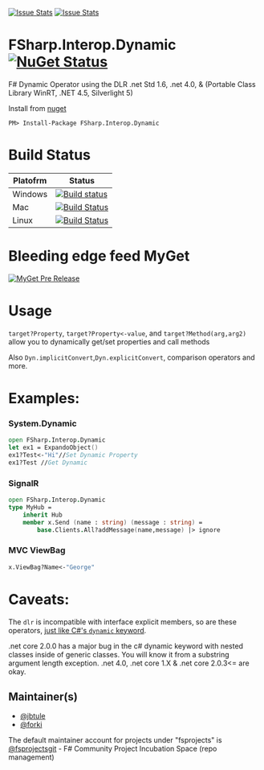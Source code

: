 [![Issue Stats](http://issuestats.com/github/fsprojects/FSharp.Dynamic/badge/issue)](http://issuestats.com/github/fsprojects/FSharp.Interop.Dynamic)
[![Issue Stats](http://issuestats.com/github/fsprojects/FSharp.Dynamic/badge/pr)](http://issuestats.com/github/fsprojects/FSharp.Interop.Dynamic)

# FSharp.Interop.Dynamic [![NuGet Status](http://img.shields.io/nuget/v/FSharp.Interop.Dynamic.svg?style=flat)](https://www.nuget.org/packages/FSharp.Interop.Dynamic/)


F# Dynamic Operator using the DLR .net Std 1.6, .net 4.0, & (Portable Class Library WinRT, .NET 4.5, Silverlight 5)

Install from [nuget](https://nuget.org/packages/FSharp.Interop.Dynamic/)
```
PM> Install-Package FSharp.Interop.Dynamic
```

# Build Status

Platofrm | Status
-------- | ------
Windows | [![Build status](https://ci.appveyor.com/api/projects/status/tbw9put64a0p3j9o/branch/master?svg=true)](https://ci.appveyor.com/project/jbtule/fsharp-dynamic-832/branch/master)
Mac     | [![Build Status](https://travis-matrix-badges.herokuapp.com/repos/fsprojects/FSharp.Interop.Dynamic/branches/master/2)](https://travis-ci.org/fsprojects/FSharp.Interop.Dynamic)
Linux   | [![Build Status](https://travis-matrix-badges.herokuapp.com/repos/fsprojects/FSharp.Interop.Dynamic/branches/master/1)](https://travis-ci.org/fsprojects/FSharp.Interop.Dynamic)
 
# Bleeding edge feed MyGet

[![MyGet Pre Release](https://img.shields.io/myget/dynamitey-ci/vpre/FSharp.Interop.Dynamic.svg)](https://www.myget.org/feed/dynamitey-ci/package/nuget/FSharp.Interop.Dynamic)

# Usage

`target?Property`, `target?Property<-value`, and `target?Method(arg,arg2)` allow you to dynamically get/set properties and call methods

Also `Dyn.implicitConvert`,`Dyn.explicitConvert`, comparison operators and more.


# Examples:

### System.Dynamic
```fsharp
open FSharp.Interop.Dynamic
let ex1 = ExpandoObject()
ex1?Test<-"Hi"//Set Dynamic Property
ex1?Test //Get Dynamic
```

### SignalR

```fsharp
open FSharp.Interop.Dynamic
type MyHub =
    inherit Hub
    member x.Send (name : string) (message : string) =
        base.Clients.All?addMessage(name,message) |> ignore
```
### MVC ViewBag

```fsharp
x.ViewBag?Name<-"George"
```

# Caveats:

The `dlr` is incompatible with interface explicit members, so are these operators, [just like C#'s `dynamic` keyword](http://stackoverflow.com/questions/22514892/iterate-through-a-dictionary-inserted-in-a-asp-net-mvc4-pages-viewdata-via-f-c).

.net core 2.0.0 has a major bug in the c# dynamic keyword with nested classes inside of generic classes. You will know it from a substring argument length exception. .net 4.0, .net core 1.X & .net core 2.0.3<= are okay.

## Maintainer(s)

- [@jbtule](https://github.com/jbtule)
- [@forki](https://github.com/forki)

The default maintainer account for projects under "fsprojects" is [@fsprojectsgit](https://github.com/fsprojectsgit) - F# Community Project Incubation Space (repo management)
